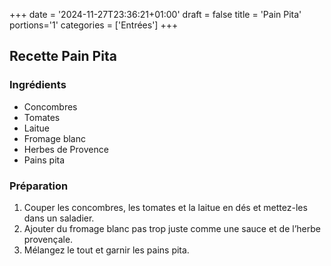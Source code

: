 +++
date = '2024-11-27T23:36:21+01:00'
draft = false
title = 'Pain Pita'
portions='1'
categories = ['Entrées']
+++

## Recette Pain Pita

### Ingrédients

- Concombres
- Tomates
- Laitue
- Fromage blanc
- Herbes de Provence
- Pains pita

### Préparation

1. Couper les concombres, les tomates et la laitue en dés et mettez-les dans un saladier.
2. Ajouter du fromage blanc pas trop juste comme une sauce et de l’herbe provençale.
3. Mélangez le tout et garnir les pains pita.

